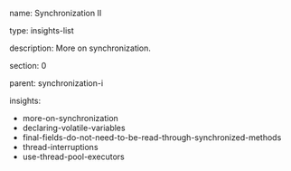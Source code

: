 name: Synchronization II

type: insights-list

description: More on synchronization.

section: 0

parent: synchronization-i

insights:
  - more-on-synchronization
  - declaring-volatile-variables
  - final-fields-do-not-need-to-be-read-through-synchronized-methods
  - thread-interruptions
  - use-thread-pool-executors
 
